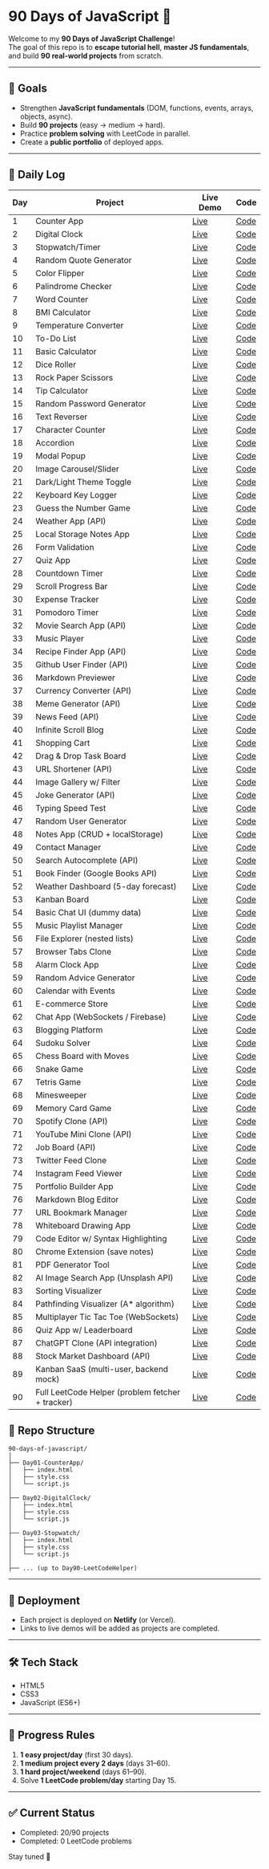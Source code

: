 # 90 Days of JavaScript 🚀

Welcome to my **90 Days of JavaScript Challenge**!  
The goal of this repo is to **escape tutorial hell**, **master JS fundamentals**, and build **90 real-world projects** from scratch.  

---

## 🎯 Goals
- Strengthen **JavaScript fundamentals** (DOM, functions, events, arrays, objects, async).  
- Build **90 projects** (easy → medium → hard).  
- Practice **problem solving** with LeetCode in parallel.  
- Create a **public portfolio** of deployed apps.  

---

## 📅 Daily Log

| Day | Project | Live Demo | Code |
|-----|---------|-----------|------|
| 1   | Counter App | [Live](#) | [Code](https://github.com/codeharman/Passenger-Counter) |
| 2   | Digital Clock | [Live](#) | [Code](./Day02-DigitalClock) |
| 3   | Stopwatch/Timer | [Live](#) | [Code](./Day03-Stopwatch) |
| 4   | Random Quote Generator | [Live](#) | [Code](./Day04-RandomQuoteGenerator) |
| 5   | Color Flipper | [Live](#) | [Code](./Day05-ColorFlipper) |
| 6   | Palindrome Checker | [Live](#) | [Code](./Day06-PalindromeChecker) |
| 7   | Word Counter | [Live](#) | [Code](./Day07-WordCounter) |
| 8   | BMI Calculator | [Live](#) | [Code](./Day08-BMICalculator) |
| 9   | Temperature Converter | [Live](#) | [Code](./Day09-TemperatureConverter) |
| 10  | To-Do List | [Live](#) | [Code](./Day10-ToDoList) |
| 11  | Basic Calculator | [Live](#) | [Code](./Day11-BasicCalculator) |
| 12  | Dice Roller | [Live](#) | [Code](./Day12-DiceRoller) |
| 13  | Rock Paper Scissors | [Live](#) | [Code](./Day13-RockPaperScissors) |
| 14  | Tip Calculator | [Live](#) | [Code](./Day14-TipCalculator) |
| 15  | Random Password Generator | [Live](#) | [Code](./Day15-RandomPasswordGenerator) |
| 16  | Text Reverser | [Live](#) | [Code](./Day16-TextReverser) |
| 17  | Character Counter | [Live](#) | [Code](./Day17-CharacterCounter) |
| 18  | Accordion | [Live](#) | [Code](./Day18-Accordion) |
| 19  | Modal Popup | [Live](#) | [Code](./Day19-ModalPopup) |
| 20  | Image Carousel/Slider | [Live](#) | [Code](./Day20-ImageSlider) |
| 21  | Dark/Light Theme Toggle | [Live](#) | [Code](./Day21-ThemeToggle) |
| 22  | Keyboard Key Logger | [Live](#) | [Code](./Day22-KeyLogger) |
| 23  | Guess the Number Game | [Live](#) | [Code](./Day23-GuessNumber) |
| 24  | Weather App (API) | [Live](#) | [Code](./Day24-WeatherApp) |
| 25  | Local Storage Notes App | [Live](#) | [Code](./Day25-NotesApp) |
| 26  | Form Validation | [Live](#) | [Code](./Day26-FormValidation) |
| 27  | Quiz App | [Live](#) | [Code](./Day27-QuizApp) |
| 28  | Countdown Timer | [Live](#) | [Code](./Day28-CountdownTimer) |
| 29  | Scroll Progress Bar | [Live](#) | [Code](./Day29-ScrollProgress) |
| 30  | Expense Tracker | [Live](#) | [Code](./Day30-ExpenseTracker) |
| 31  | Pomodoro Timer | [Live](#) | [Code](./Day31-PomodoroTimer) |
| 32  | Movie Search App (API) | [Live](#) | [Code](./Day32-MovieSearch) |
| 33  | Music Player | [Live](#) | [Code](./Day33-MusicPlayer) |
| 34  | Recipe Finder App (API) | [Live](#) | [Code](./Day34-RecipeFinder) |
| 35  | Github User Finder (API) | [Live](#) | [Code](./Day35-GithubFinder) |
| 36  | Markdown Previewer | [Live](#) | [Code](./Day36-MarkdownPreviewer) |
| 37  | Currency Converter (API) | [Live](#) | [Code](./Day37-CurrencyConverter) |
| 38  | Meme Generator (API) | [Live](#) | [Code](./Day38-MemeGenerator) |
| 39  | News Feed (API) | [Live](#) | [Code](./Day39-NewsFeed) |
| 40  | Infinite Scroll Blog | [Live](#) | [Code](./Day40-InfiniteScroll) |
| 41  | Shopping Cart | [Live](#) | [Code](./Day41-ShoppingCart) |
| 42  | Drag & Drop Task Board | [Live](#) | [Code](./Day42-DragDropBoard) |
| 43  | URL Shortener (API) | [Live](#) | [Code](./Day43-URLShortener) |
| 44  | Image Gallery w/ Filter | [Live](#) | [Code](./Day44-ImageGallery) |
| 45  | Joke Generator (API) | [Live](#) | [Code](./Day45-JokeGenerator) |
| 46  | Typing Speed Test | [Live](#) | [Code](./Day46-TypingTest) |
| 47  | Random User Generator | [Live](#) | [Code](./Day47-RandomUser) |
| 48  | Notes App (CRUD + localStorage) | [Live](#) | [Code](./Day48-NotesCRUD) |
| 49  | Contact Manager | [Live](#) | [Code](./Day49-ContactManager) |
| 50  | Search Autocomplete (API) | [Live](#) | [Code](./Day50-SearchAutocomplete) |
| 51  | Book Finder (Google Books API) | [Live](#) | [Code](./Day51-BookFinder) |
| 52  | Weather Dashboard (5-day forecast) | [Live](#) | [Code](./Day52-WeatherDashboard) |
| 53  | Kanban Board | [Live](#) | [Code](./Day53-KanbanBoard) |
| 54  | Basic Chat UI (dummy data) | [Live](#) | [Code](./Day54-ChatUI) |
| 55  | Music Playlist Manager | [Live](#) | [Code](./Day55-PlaylistManager) |
| 56  | File Explorer (nested lists) | [Live](#) | [Code](./Day56-FileExplorer) |
| 57  | Browser Tabs Clone | [Live](#) | [Code](./Day57-BrowserTabs) |
| 58  | Alarm Clock App | [Live](#) | [Code](./Day58-AlarmClock) |
| 59  | Random Advice Generator | [Live](#) | [Code](./Day59-AdviceGenerator) |
| 60  | Calendar with Events | [Live](#) | [Code](./Day60-Calendar) |
| 61  | E-commerce Store | [Live](#) | [Code](./Day61-EcommerceStore) |
| 62  | Chat App (WebSockets / Firebase) | [Live](#) | [Code](./Day62-ChatApp) |
| 63  | Blogging Platform | [Live](#) | [Code](./Day63-BlogPlatform) |
| 64  | Sudoku Solver | [Live](#) | [Code](./Day64-SudokuSolver) |
| 65  | Chess Board with Moves | [Live](#) | [Code](./Day65-ChessBoard) |
| 66  | Snake Game | [Live](#) | [Code](./Day66-SnakeGame) |
| 67  | Tetris Game | [Live](#) | [Code](./Day67-Tetris) |
| 68  | Minesweeper | [Live](#) | [Code](./Day68-Minesweeper) |
| 69  | Memory Card Game | [Live](#) | [Code](./Day69-MemoryGame) |
| 70  | Spotify Clone (API) | [Live](#) | [Code](./Day70-SpotifyClone) |
| 71  | YouTube Mini Clone (API) | [Live](#) | [Code](./Day71-YouTubeClone) |
| 72  | Job Board (API) | [Live](#) | [Code](./Day72-JobBoard) |
| 73  | Twitter Feed Clone | [Live](#) | [Code](./Day73-TwitterClone) |
| 74  | Instagram Feed Viewer | [Live](#) | [Code](./Day74-InstagramViewer) |
| 75  | Portfolio Builder App | [Live](#) | [Code](./Day75-PortfolioBuilder) |
| 76  | Markdown Blog Editor | [Live](#) | [Code](./Day76-MarkdownBlog) |
| 77  | URL Bookmark Manager | [Live](#) | [Code](./Day77-BookmarkManager) |
| 78  | Whiteboard Drawing App | [Live](#) | [Code](./Day78-Whiteboard) |
| 79  | Code Editor w/ Syntax Highlighting | [Live](#) | [Code](./Day79-CodeEditor) |
| 80  | Chrome Extension (save notes) | [Live](#) | [Code](./Day80-ChromeExtension) |
| 81  | PDF Generator Tool | [Live](#) | [Code](./Day81-PDFGenerator) |
| 82  | AI Image Search App (Unsplash API) | [Live](#) | [Code](./Day82-AIImageSearch) |
| 83  | Sorting Visualizer | [Live](#) | [Code](./Day83-SortingVisualizer) |
| 84  | Pathfinding Visualizer (A* algorithm) | [Live](#) | [Code](./Day84-PathfindingVisualizer) |
| 85  | Multiplayer Tic Tac Toe (WebSockets) | [Live](#) | [Code](./Day85-MultiplayerTicTacToe) |
| 86  | Quiz App w/ Leaderboard | [Live](#) | [Code](./Day86-QuizLeaderboard) |
| 87  | ChatGPT Clone (API integration) | [Live](#) | [Code](./Day87-ChatGPTClone) |
| 88  | Stock Market Dashboard (API) | [Live](#) | [Code](./Day88-StockDashboard) |
| 89  | Kanban SaaS (multi-user, backend mock) | [Live](#) | [Code](./Day89-KanbanSaaS) |
| 90  | Full LeetCode Helper (problem fetcher + tracker) | [Live](#) | [Code](./Day90-LeetCodeHelper) |


## 📂 Repo Structure
```
90-days-of-javascript/
│
├── Day01-CounterApp/
│   ├── index.html
│   ├── style.css
│   └── script.js
│
├── Day02-DigitalClock/
│   ├── index.html
│   ├── style.css
│   └── script.js
│
├── Day03-Stopwatch/
│   ├── index.html
│   ├── style.css
│   └── script.js
│
├── ... (up to Day90-LeetCodeHelper)

```

---

## 🚀 Deployment
- Each project is deployed on **Netlify** (or Vercel).  
- Links to live demos will be added as projects are completed.  

---

## 🛠️ Tech Stack
- HTML5  
- CSS3  
- JavaScript (ES6+)  

---

## 📖 Progress Rules
1. **1 easy project/day** (first 30 days).  
2. **1 medium project every 2 days** (days 31–60).  
3. **1 hard project/weekend** (days 61–90).  
4. Solve **1 LeetCode problem/day** starting Day 15.  

---

## ✅ Current Status
- Completed: 20/90 projects  
- Completed: 0 LeetCode problems  

Stay tuned 🚀

